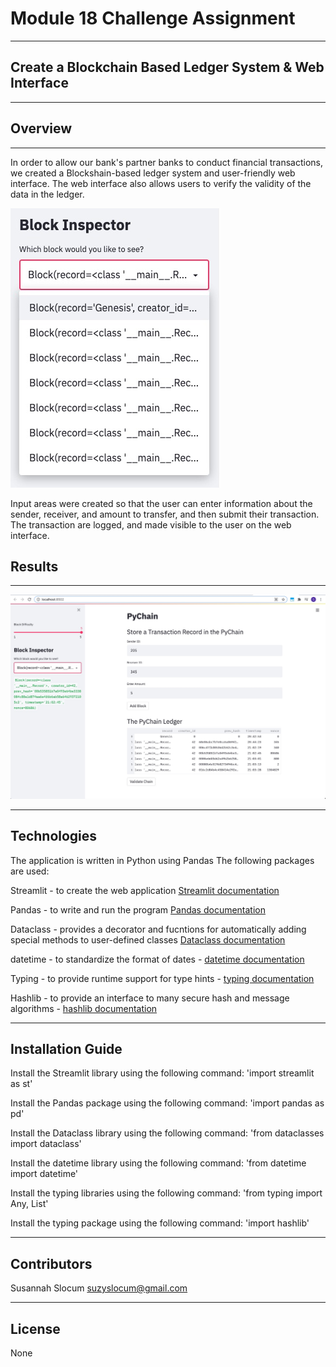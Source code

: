 # Module 18 Challenge Assignment 
---

## Create a Blockchain Based Ledger System & Web Interface
---

## Overview 
---
  In order to allow our bank's partner banks to conduct financial transactions, we created a Blockshain-based ledger system and user-friendly web interface. The web interface also allows users to verify the validity of the data in the ledger.
  
  ![block_inspector](/Images/block_inspector.jpg)

  Input areas were created so that the user can enter information about the sender, receiver, and amount to transfer, and then submit their transaction. The transaction are logged, and made visible to the user on the web interface.
  
## Results
---

  ![streamlit](/Images/streamlit.jpg)

---

## Technologies

The application is written in Python using Pandas
The following packages are used:

Streamlit - to create the web application [Streamlit documentation](https://docs.streamlit.io/en/stable/)

Pandas - to write and run the program [Pandas documentation](https://pandas.pydata.org/docs/)

Dataclass - provides a decorator and fucntions for automatically adding special methods to user-defined classes [Dataclass documentation](https://docs.python.org/3/library/dataclasses.html)

datetime - to standardize the format of dates - [datetime documentation](https://docs.python.org/3/library/datetime.html)

Typing - to provide runtime support for type hints - [typing documentation](https://docs.python.org/3/library/typing.html#)

Hashlib - to provide an interface to many secure hash and message algorithms - [hashlib documentation](https://docs.python.org/3/library/hashlib.html)


---

## Installation Guide

Install the Streamlit library using the following command: 'import streamlit as st'

Install the Pandas package using the following command: 'import pandas as pd'

Install the Dataclass library using the following command: 'from dataclasses import dataclass'

Install the datetime library using the following command: 'from datetime import datetime'

Install the typing libraries using the following command: 'from typing import Any, List'

Install the typing package using the following command: 'import hashlib'


---

## Contributors
Susannah Slocum 
suzyslocum@gmail.com

---

## License

None
